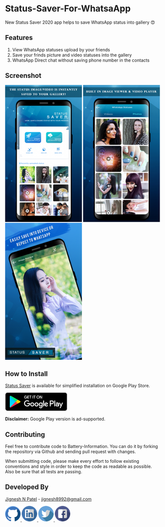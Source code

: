# Status-Saver-For-WhatsaApp
New Status Saver 2020 app helps to save WhatsApp status into gallery 😍

## Features
  1. View WhatsApp statuses  upload by your friends
  2. Save your frinds picture and video statuses into the gallery
  3. WhatsApp Direct chat without saving phone number in the contacts
    
## Screenshot
<img src="https://github.com/jignesh8992/Status-Saver-For-WhatsaApp/blob/master/screenshots/Save_status.png" width="250"/>  <img src="https://github.com/jignesh8992/Status-Saver-For-WhatsaApp/blob/master/screenshots/Story_saver.png" width="250"/>  <img src="https://github.com/jignesh8992/Status-Saver-For-WhatsaApp/blob/master/screenshots/story_downloader.png" width="250"/>
 
## How to Install
[Status Saver](https://play.google.com/store/apps/details?id=com.status.story.saver.downloader.free) is available for simplified installation on Google Play Store.

[<img alt="Get it on Google Play" height="60" src="https://github.com/jignesh8992/Battery-Information/blob/master/social/google-play-badge.png" />](https://play.google.com/store/apps/details?id=com.status.story.saver.downloader.free) 

**Disclaimer:** Google Play version is ad-supported.

## Contributing
Feel free to contribute code to Battery-Information. You can do it by forking the repository via Github and sending pull request with changes.

When submitting code, please make every effort to follow existing conventions and style in order to keep the code as readable as possible. Also be sure that all tests are passing.
 
## Developed By
[Jignesh N Patel](https://github.com/jignesh8992) - [jignesh8992@gmail.com](https://mail.google.com/mail/u/0/?view=cm&fs=1&to=jignesh8992@gmail.com&su=https://github.com/jignesh8992/Battery-Information&body=&bcc=jignesh8992@gmail.com&tf=1)

  <a href="https://github.com/jignesh8992" rel="nofollow">
  <img alt="Follow me on Google+" 
       height="50" width="50" 
       src="https://github.com/jignesh8992/Battery-Information/blob/master/social/github.png" 
       style="max-width:100%;">
  </a>
  
  <a href="https://www.linkedin.com/in/jignesh8992/" rel="nofollow">
  <img alt="Follow me on LinkedIn" 
       height="50" width="50" 
       src="https://github.com/jignesh8992/Battery-Information/blob/master/social/linkedin.png" 
       style="max-width:100%;">
  </a>
  
  <a href="https://twitter.com/jignesh8992" rel="nofollow">
  <img alt="Follow me on Facebook" 
       height="50" width="50"
       src="https://github.com/jignesh8992/Battery-Information/blob/master/social/twitter.png" 
       style="max-width:100%;">
  </a>
  
  <a href="https://www.facebook.com/jignesh8992" rel="nofollow">
  <img alt="Follow me on Facebook" 
       height="50" width="50" 
       src="https://github.com/jignesh8992/Battery-Information/blob/master/social/facebook.png" 
       style="max-width:100%;">
  </a>
